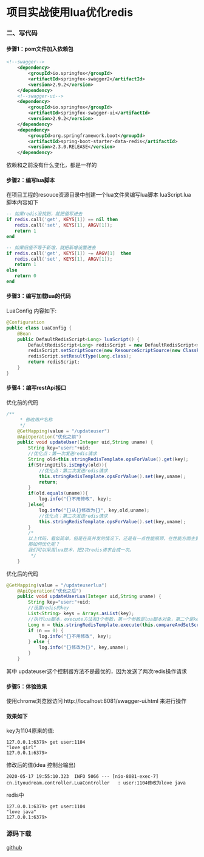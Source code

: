 # 项目实战使用lua优化redis

### 二、写代码
#### 步骤1：pom文件加入依赖包
```xml
<!--swagger-->
    <dependency>
        <groupId>io.springfox</groupId>
        <artifactId>springfox-swagger2</artifactId>
        <version>2.9.2</version>
    </dependency>
    <!--swagger-ui-->
    <dependency>
        <groupId>io.springfox</groupId>
        <artifactId>springfox-swagger-ui</artifactId>
        <version>2.9.2</version>
    </dependency>
    <dependency>
        <groupId>org.springframework.boot</groupId>
        <artifactId>spring-boot-starter-data-redis</artifactId>
        <version>2.3.0.RELEASE</version>
    </dependency>
```
依赖和之前没有什么变化，都是一样的

#### 步骤2：编写lua脚本
在项目工程的resouce资源目录中创建一个lua文件夹编写lua脚本
luaScript.lua 脚本内容如下
```lua
-- 如果redis没找到，就把值写进去
if redis.call('get', KEYS[1]) == nil then
   redis.call('set', KEYS[1], ARGV[1]);
   return 1
end

-- 如果旧值不等于新增，就把新增设置进去
if redis.call('get', KEYS[1]) ~= ARGV[1]  then
   redis.call('set', KEYS[1], ARGV[1]);
   return 1
else
   return 0
end
```
#### 步骤3：编写加载lua的代码
LuaConfig 内容如下:
```java
@Configuration
public class LuaConfig {
    @Bean
    public DefaultRedisScript<Long> luaScript() {
        DefaultRedisScript<Long> redisScript = new DefaultRedisScript<>();
        redisScript.setScriptSource(new ResourceScriptSource(new ClassPathResource("lua/luaScript.lua")));
        redisScript.setResultType(Long.class);
        return redisScript;
    }
}
```
#### 步骤4：编写restApi接口
优化前的代码
```java
/**
     * 修改用户名称
     */
    @GetMapping(value = "/updateuser")
    @ApiOperation("优化之前")
    public void updateUser(Integer uid,String uname) {
        String key="user:"+uid;
        //优化点：第一次发送redis请求
        String old=this.stringRedisTemplate.opsForValue().get(key);
        if(StringUtils.isEmpty(old)){
            //优化点：第二次发送redis请求
            this.stringRedisTemplate.opsForValue().set(key,uname);
            return;
        }
        if(old.equals(uname)){
            log.info("{}不用修改", key);
        }else{
            log.info("{}从{}修改为{}", key,old,uname);
            //优化点：第二次发送redis请求
            this.stringRedisTemplate.opsForValue().set(key,uname);
        }
        /*
        以上代码，看似简单，但是在高并发的情况下，还是有一点性能瓶颈，在性能方面主要是发送了2次redis请求。
        那如何优化呢？
        我们可以采用lua技术，把2次redis请求合成一次。
         */
    }
```

优化后的代码
```java
@GetMapping(value = "/updateuserlua")
    @ApiOperation("优化之后")
    public void updateUserLua(Integer uid,String uname) {
        String key="user:"+uid;
        //设置redis的key
        List<String> keys = Arrays.asList(key);
        //执行lua脚本，execute方法有3个参数，第一个参数是lua脚本对象，第二个是key列表，第三个是lua的参数数组
        Long n = this.stringRedisTemplate.execute(this.compareAndSetScript, keys, uname);
        if (n == 0) {
            log.info("{}不用修改", key);
        } else {
            log.info("{}修改为{}", key,uname);
        }
    }
```

其中 updateuser这个控制器方法不是最优的，因为发送了两次redis操作请求

#### 步骤5：体验效果
使用chrome浏览器访问 http://localhost:8081/swagger-ui.html 来进行操作

#### 效果如下
key为1104原来的值: 
```
127.0.0.1:6379> get user:1104
"love girl"
127.0.0.1:6379>
```

修改后的值(idea 控制台输出)
```
2020-05-17 19:55:10.323  INFO 5066 --- [nio-8081-exec-7] cn.ityoudream.controller.LuaController   : user:1104修改为love java
```

redis中
```
127.0.0.1:6379> get user:1104
"love java"
127.0.0.1:6379>
```



### 源码下载
<a href="https://github.com/zhoubiao188/easyredis/tree/master/redis-string-lua">github</a>








